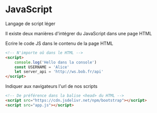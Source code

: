 # JavaScript
Langage de script léger

Il existe deux manières d'intégrer du JavaScript dans une page HTML

Ecrire le code JS dans le contenu de la page HTML
```html
<!-- N'importe oû dans le HTML -->
<script>
    console.log('Hello dans la console')
    const USERNAME = 'Alice'
    let server_api = 'http://ws.bob.fr/api'
</script>
```

Indiquer aux navigateurs l'url de nos scripts
```html
<!-- De préférence dans la balise <head> du HTML -->
<script src="https://cdn.jsdelivr.net/npm/bootstrap"></script>
<script src="app.js"></script>
````